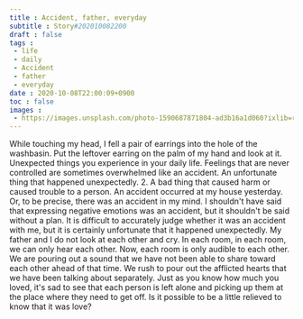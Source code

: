 ```yaml
---
title : Accident, father, everyday
subtitle : Story#202010082200
draft : false
tags :
 - life
 - daily
 - Accident
 - father
 - everyday
date : 2020-10-08T22:00:09+0900
toc : false
images : 
 - https://images.unsplash.com/photo-1590687871804-ad3b16a1d060?ixlib=rb-1.2.1&q=80&fm=jpg&crop=entropy&cs=tinysrgb&w=1080&fit=max&ixid=eyJhcHBfaWQiOjE1NTU0OX0
---
```

While touching my head, I fell a pair of earrings into the hole of the washbasin. Put the leftover earring on the palm of my hand and look at it. Unexpected things you experience in your daily life. Feelings that are never controlled are sometimes overwhelmed like an accident. An unfortunate thing that happened unexpectedly. 2. A bad thing that caused harm or caused trouble to a person. An accident occurred at my house yesterday. Or, to be precise, there was an accident in my mind. I shouldn't have said that expressing negative emotions was an accident, but it shouldn't be said without a plan. It is difficult to accurately judge whether it was an accident with me, but it is certainly unfortunate that it happened unexpectedly. My father and I do not look at each other and cry. In each room, in each room, we can only hear each other. Now, each room is only audible to each other. We are pouring out a sound that we have not been able to share toward each other ahead of that time. We rush to pour out the afflicted hearts that we have been talking about separately. Just as you know how much you loved, it's sad to see that each person is left alone and picking up them at the place where they need to get off. Is it possible to be a little relieved to know that it was love?